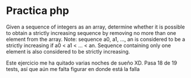 # Practica php
Given a sequence of integers as an array, determine whether it is possible to obtain a strictly increasing sequence by removing no more than one element from the array.  Note: sequence a0, a1, ..., an is considered to be a strictly increasing if a0 &lt; a1 &lt; ... &lt; an. Sequence containing only one element is also considered to be strictly increasing.

Este ejercicio me ha quitado varias noches de sueño XD. Pasa 18 de 19 tests, así que aún me falta figurar en donde está la falla
